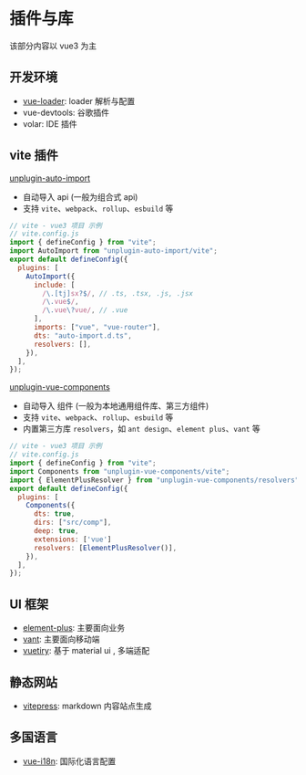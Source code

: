 # 插件与库

该部分内容以 vue3 为主

## 开发环境

- [vue-loader](https://vue-loader.vuejs.org/zh/): loader 解析与配置
- vue-devtools: 谷歌插件
- volar: IDE 插件

## vite 插件

[unplugin-auto-import](https://github.com/antfu/unplugin-auto-import)

- 自动导入 api (一般为组合式 api)
- 支持 `vite`、`webpack`、`rollup`、`esbuild` 等

```js
// vite - vue3 项目 示例
// vite.config.js
import { defineConfig } from "vite";
import AutoImport from "unplugin-auto-import/vite";
export default defineConfig({
  plugins: [
    AutoImport({
      include: [
        /\.[tj]sx?$/, // .ts, .tsx, .js, .jsx
        /\.vue$/,
        /\.vue\?vue/, // .vue
      ],
      imports: ["vue", "vue-router"],
      dts: "auto-import.d.ts",
      resolvers: [],
    }),
  ],
});
```

[unplugin-vue-components](https://github.com/antfu/unplugin-vue-components)

- 自动导入 组件 (一般为本地通用组件库、第三方组件)
- 支持 `vite`、`webpack`、`rollup`、`esbuild` 等
- 内置第三方库 `resolvers`，如 `ant design`、`element plus`、`vant` 等

```js
// vite - vue3 项目 示例
// vite.config.js
import { defineConfig } from "vite";
import Components from "unplugin-vue-components/vite";
import { ElementPlusResolver } from "unplugin-vue-components/resolvers";
export default defineConfig({
  plugins: [
    Components({
      dts: true,
      dirs: ["src/comp"],
      deep: true,
      extensions: ['vue']
      resolvers: [ElementPlusResolver()],
    }),
  ],
});
```

## UI 框架

- [element-plus](https://element-plus.org/zh-CN/): 主要面向业务
- [vant](https://vant-contrib.gitee.io/vant/#/zh-CN): 主要面向移动端
- [vuetiry](https://vuetifyjs.com/zh-Hans/): 基于 material ui , 多端适配

## 静态网站

- [vitepress](https://vitepress.dev/): markdown 内容站点生成

## 多国语言

- [vue-i18n](https://vue-i18n.intlify.dev/): 国际化语言配置
